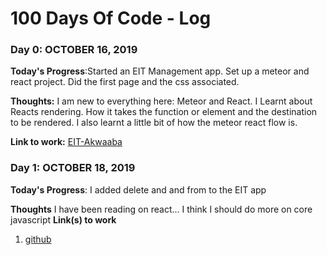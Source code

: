 # 100 Days Of Code - Log

### Day 0: OCTOBER 16, 2019

**Today's Progress**:Started an EIT Management app. Set up a meteor and react project. Did the first page and the css associated.

**Thoughts:**  I am new to everything here: Meteor and React. I Learnt about Reacts rendering. How it takes the function or element and the destination to be rendered. I also learnt a little bit of how the meteor react flow is.

**Link to work:** [EIT-Akwaaba](http://www.example.com)


### Day 1: OCTOBER 18, 2019

**Today's Progress**: I added delete and and from to the EIT app

**Thoughts** I have been reading on react... I think I should do more on core javascript
**Link(s) to work**
1. [github](https://github.com/lawrence-chege/Akwaaba-EITs)
